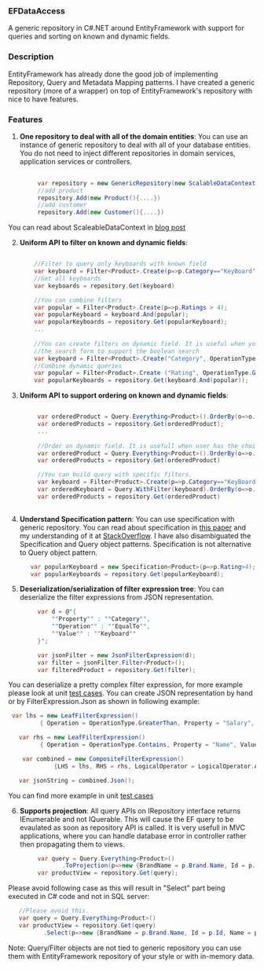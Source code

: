 ### EFDataAccess
A generic repository in C#.NET around EntityFramework with support for queries and sorting on known and dynamic fields.

### Description
EntityFramework has already done the good job of implementing Repository, Query and Metadata Mapping patterns. I have created a generic repository (more of a wrapper) on top of EntityFramework's repository with nice to have features.

### Features

1. **One repository to deal with all of the domain entities**: You can use an instance of generic repository to deal with all of your database entities. You do not need to inject different repositories in domain services, application services or controllers.
   ```cs
       
        var repository = new GenericRepository(new ScalableDataContext("Mapping.dll", "ConnectionName"))
        //add product
        repository.Add(new Product(){....})    
        //add customer
        repository.Add(new Customer(){....})
   ```
 You can read about ScaleableDataContext in [blog post](http://gurmitteotia.blogspot.co.uk/2015/07/entity-frameworks-entities-to-database.html)

2. **Uniform API to filter on known and dynamic fields**: 
   ```cs

       //Filter to query only keyboards with known field
       var keyboard = Filter<Product>.Create(p=>p.Category=="KeyBoard");
       //Get all keyboards
       var keyboards = repository.Get(keyboard)

       //You can combine filters
       var popular = Filter<Product>.Create(p=>p.Ratings > 4);
       var popularKeyboard = keyboard.And(popular);
       var popularKeyboards = repository.Get(popularKeyboard); 
       ...
      
       //You can create filters on dynamic field. It is useful when you are getting these fields from 
       //the search form to support the boolean search
       var keyboard = Filter<Product>.Create("Category", OperationType.EqualTo, "KeyBoard"); 
       //Combine dynamic queries
       var popular = Filter<Product>.Create ("Rating", OperationType.GreaterThan, 4)
       var popularKeyboards = repository.Get(keyboard.And(popular));
   ```
3. **Uniform API to support ordering on known and dynamic fields**:
   ```cs

        var orderedProduct = Query.Everything<Product>().OrderBy(o=>o.Asc(p=>p.Name));
        var orderedProducts = repository.Get(orderedProduct);
        ...
        
        //Order on dynamic field. It is usefull when user has the choice to sort the data in UI.
        var orderedProduct = Query.Everything<Product>().OrderBy(o=>o.Asc("Name"));
        var orderedProducts = repository.Get(orderedProduct)

        //You can build query with specific filters.
        var keyboard = Filter<Product>.Create(p=>p.Category=="KeyBoard");
        var orderedKeyboard = Query.WithFilter(keyboard).OrderBy(o=>o.Asc(p=>p.Name));
        var orderedProducts = repository.Get(orderedProduct)
        
   ```
4. **Understand Specification pattern**: You can use specification with generic repository. You can read about specification in [this paper](https://martinfowler.com/apsupp/spec.pdf) and my understanding of it at [StackOverflow](https://stackoverflow.com/questions/2506426/using-the-specification-pattern/32350270#32350270). I have also disambiguated the Specification and Query object patterns. Specification is not alternative to Query object pattern.
   ```cs
      var popularKeyboard = new Specification<Product>(p=>p.Rating>4);
      var popularKeyboards = repository.Get(popularKeyboard);
   ```

5. **Deserialization/serialization of filter expression tree**: You can deserialize the filter expressions from JSON representation.
   ```cs
        var d = @"{
			""Property"" : ""Category"",
			""Operation"" : ""EqualTo"",
			""Value"" : ""Keyboard""
		}";

        var jsonFilter = new JsonFilterExpression(d);
        var filter = jsonFilter.Filter<Product>();
        var filteredProduct = repository.Get(filter);
   ```
 You can deserialize a pretty complex filter expression, for more example please look at unit [test cases](https://github.com/gurmitteotia/EFDataAccess/blob/master/GenRepo.Tests/JsonFilterDeserializationTest.cs). You can create JSON representation by hand or by FilterExpression.Json as shown in following example:
   ```cs
    var lhs = new LeafFilterExpression()
            { Operation = OperationType.GreaterThan, Property = "Salary", Value = 10000 };

      var rhs = new LeafFilterExpression()
            { Operation = OperationType.Contains, Property = "Name", Value = "am" };

       var combined = new CompositeFilterExpression()
                {LHS = lhs, RHS = rhs, LogicalOperator = LogicalOperator.And};

      var jsonString = combined.Json();  
   ```
You can find more example in unit [test cases](https://github.com/gurmitteotia/EFDataAccess/blob/master/GenRepo.Tests/JsonFilterSerializationTest.cs)

6. **Supports projection**:  All query APIs on IRepository interface returns IEnumerable and not IQuerable. This will cause the EF query to be evaulated as soon as repository API is called. It is very usefull in MVC applications, where you can handle database error in controller rather then propagating them to views.
   ```cs
        var query = Query.Everything<Product>()
	           .ToProjection(p=>new {BrandName = p.Brand.Name, Id = p.Id, Name = p.Name});
        var productView = repository.Get(query);

   ```
  Please avoid following case as this will result in "Select" part being executed in C# code and not in SQL server:
   ```cs
      //Please avoid this.
      var query = Query.Everything<Product>()
      var productView = repository.Get(query)
             .Select(p=>new {BrandName = p.Brand.Name, Id = p.Id, Name = p.Name});
   ```

Note: Query/Filter objects are not tied to generic repository you can use them with EntityFramework repository of your style or with in-memory data.






